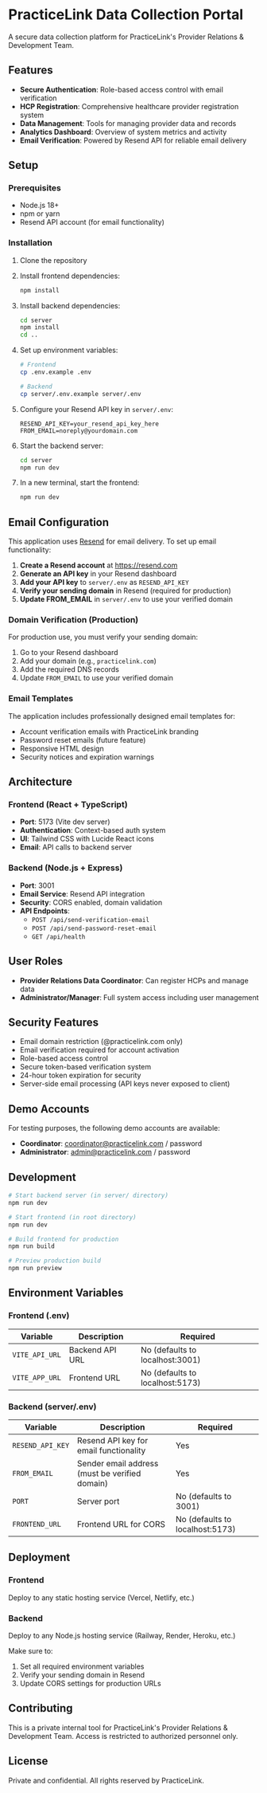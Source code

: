 # PracticeLink Data Collection Portal

A secure data collection platform for PracticeLink's Provider Relations & Development Team.

## Features

- **Secure Authentication**: Role-based access control with email verification
- **HCP Registration**: Comprehensive healthcare provider registration system
- **Data Management**: Tools for managing provider data and records
- **Analytics Dashboard**: Overview of system metrics and activity
- **Email Verification**: Powered by Resend API for reliable email delivery

## Setup

### Prerequisites

- Node.js 18+ 
- npm or yarn
- Resend API account (for email functionality)

### Installation

1. Clone the repository
2. Install frontend dependencies:
   ```bash
   npm install
   ```

3. Install backend dependencies:
   ```bash
   cd server
   npm install
   cd ..
   ```

4. Set up environment variables:
   ```bash
   # Frontend
   cp .env.example .env
   
   # Backend
   cp server/.env.example server/.env
   ```

5. Configure your Resend API key in `server/.env`:
   ```
   RESEND_API_KEY=your_resend_api_key_here
   FROM_EMAIL=noreply@yourdomain.com
   ```

6. Start the backend server:
   ```bash
   cd server
   npm run dev
   ```

7. In a new terminal, start the frontend:
   ```bash
   npm run dev
   ```

## Email Configuration

This application uses [Resend](https://resend.com) for email delivery. To set up email functionality:

1. **Create a Resend account** at https://resend.com
2. **Generate an API key** in your Resend dashboard
3. **Add your API key** to `server/.env` as `RESEND_API_KEY`
4. **Verify your sending domain** in Resend (required for production)
5. **Update FROM_EMAIL** in `server/.env` to use your verified domain

### Domain Verification (Production)

For production use, you must verify your sending domain:

1. Go to your Resend dashboard
2. Add your domain (e.g., `practicelink.com`)
3. Add the required DNS records
4. Update `FROM_EMAIL` to use your verified domain

### Email Templates

The application includes professionally designed email templates for:
- Account verification emails with PracticeLink branding
- Password reset emails (future feature)
- Responsive HTML design
- Security notices and expiration warnings

## Architecture

### Frontend (React + TypeScript)
- **Port**: 5173 (Vite dev server)
- **Authentication**: Context-based auth system
- **UI**: Tailwind CSS with Lucide React icons
- **Email**: API calls to backend server

### Backend (Node.js + Express)
- **Port**: 3001
- **Email Service**: Resend API integration
- **Security**: CORS enabled, domain validation
- **API Endpoints**:
  - `POST /api/send-verification-email`
  - `POST /api/send-password-reset-email`
  - `GET /api/health`

## User Roles

- **Provider Relations Data Coordinator**: Can register HCPs and manage data
- **Administrator/Manager**: Full system access including user management

## Security Features

- Email domain restriction (@practicelink.com only)
- Email verification required for account activation
- Role-based access control
- Secure token-based verification system
- 24-hour token expiration for security
- Server-side email processing (API keys never exposed to client)

## Demo Accounts

For testing purposes, the following demo accounts are available:

- **Coordinator**: coordinator@practicelink.com / password
- **Administrator**: admin@practicelink.com / password

## Development

```bash
# Start backend server (in server/ directory)
npm run dev

# Start frontend (in root directory)
npm run dev

# Build frontend for production
npm run build

# Preview production build
npm run preview
```

## Environment Variables

### Frontend (.env)
| Variable | Description | Required |
|----------|-------------|----------|
| `VITE_API_URL` | Backend API URL | No (defaults to localhost:3001) |
| `VITE_APP_URL` | Frontend URL | No (defaults to localhost:5173) |

### Backend (server/.env)
| Variable | Description | Required |
|----------|-------------|----------|
| `RESEND_API_KEY` | Resend API key for email functionality | Yes |
| `FROM_EMAIL` | Sender email address (must be verified domain) | Yes |
| `PORT` | Server port | No (defaults to 3001) |
| `FRONTEND_URL` | Frontend URL for CORS | No (defaults to localhost:5173) |

## Deployment

### Frontend
Deploy to any static hosting service (Vercel, Netlify, etc.)

### Backend
Deploy to any Node.js hosting service (Railway, Render, Heroku, etc.)

Make sure to:
1. Set all required environment variables
2. Verify your sending domain in Resend
3. Update CORS settings for production URLs

## Contributing

This is a private internal tool for PracticeLink's Provider Relations & Development Team. Access is restricted to authorized personnel only.

## License

Private and confidential. All rights reserved by PracticeLink.